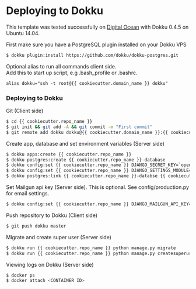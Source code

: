 # Deploying to Dokku
This template was tested successfully on [Digital Ocean](https://digitalocean.com) with Dokku 0.4.5 on Ubuntu 14.04.    

First make sure you have a PostgreSQL plugin installed on your Dokku VPS
```sh
$ dokku plugin:install https://github.com/dokku/dokku-postgres.git
```

Optional alias to run all commands client side.    
Add this to start up script, e.g .bash_profile or .bashrc.
```
alias dokku="ssh -t root@{{ cookiecutter.domain_name }} dokku"
```

### Deploying to Dokku 
Git (Client side)
```sh
$ cd {{ cookiecutter.repo_name }}
$ git init && git add -A && git commit -m "First commit"
$ git remote add dokku dokku@{{ cookiecutter.domain_name }}:{{ cookiecutter.repo_name }}
```

Create app, database and set environment variables (Server side)
```sh
$ dokku apps:create {{ cookiecutter.repo_name }}
$ dokku postgres:create {{ cookiecutter.repo_name }}-database
$ dokku config:set {{ cookiecutter.repo_name }} DJANGO_SECRET_KEY=`openssl rand -base64 55`
$ dokku config:set {{ cookiecutter.repo_name }} DJANGO_SETTINGS_MODULE='config.settings.production'
$ dokku postgres:link {{ cookiecutter.repo_name }}-databse {{ cookiecutter.repo_name }}
```

Set Mailgun api key (Server side).
This is optional. See config/production.py for email settings.
```sh
$ dokku config:set {{ cookiecutter.repo_name }} DJANGO_MAILGUN_API_KEY=your_api_key
```

Push repository to Dokku (Client side)
```sh
$ git push dokku master
```

Migrate and create super user (Server side)
```sh
$ dokku run {{ cookiecutter.repo_name }} python manage.py migrate
$ dokku run {{ cookiecutter.repo_name }} python manage.py createsuperuser
```

Viewing logs on Dokku (Server side)
```sh
$ docker ps
$ docker attach <CONTAINER ID>
```
